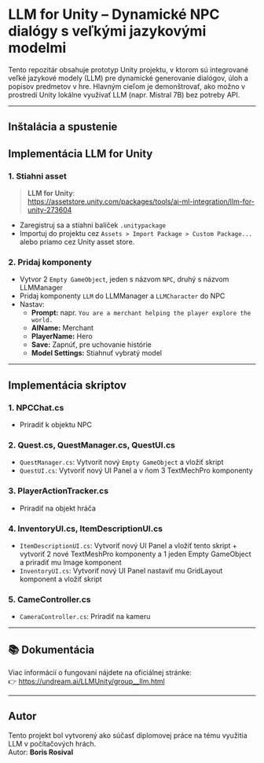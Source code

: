 
# LLM for Unity – Dynamické NPC dialógy s veľkými jazykovými modelmi

Tento repozitár obsahuje prototyp Unity projektu, v ktorom sú integrované veľké jazykové modely (LLM) pre dynamické generovanie dialógov, úloh a popisov predmetov v hre. Hlavným cieľom je demonštrovať, ako možno v prostredí Unity lokálne využívať LLM (napr. Mistral 7B) bez potreby API.

---

## Inštalácia a spustenie

## Implementácia LLM for Unity

### 1. Stiahni asset

> **LLM for Unity**:  
> https://assetstore.unity.com/packages/tools/ai-ml-integration/llm-for-unity-273604

- Zaregistruj sa a stiahni balíček `.unitypackage`
- Importuj do projektu cez `Assets > Import Package > Custom Package...` alebo priamo cez Unity asset store.

### 2. Pridaj komponenty

- Vytvor 2 `Empty GameObject`, jeden s názvom `NPC`, druhý s názvom LLMManager
- Pridaj komponenty `LLM` do LLMManager a `LLMCharacter` do NPC
- Nastav:
  - **Prompt:** napr. `You are a merchant helping the player explore the world.`
  - **AIName:** Merchant
  - **PlayerName:** Hero
  - **Save:** Zapnúť, pre uchovanie histórie
  - **Model Settings:** Stiahnuť vybratý model

---

## Implementácia skriptov

### 1. NPCChat.cs

- Priradiť k objektu NPC

### 2. Quest.cs, QuestManager.cs, QuestUI.cs

- `QuestManager.cs`: Vytvorit nový `Empty GameObject` a vložiť skript
- `QuestUI.cs`: Vytvoriť nový UI Panel a v ňom 3 TextMechPro komponenty

### 3. PlayerActionTracker.cs

- Priradiť na objekt hráča

### 4. InventoryUI.cs, ItemDescriptionUI.cs

- `ItemDescriptionUI.cs`: Vytvoriť nový UI Panel a vložiť tento skript + vytvoriť 2 nové TextMeshPro komponenty a 1 jeden Empty GameObject a priradiť mu Image komponent
- `InventoryUI.cs`: Vytvoriť nový UI Panel nastaviť mu GridLayout komponent a vložiť skript

### 5. CameController.cs

- `CameraController.cs`: Priradiť na kameru

---

## 📚 Dokumentácia

Viac informácií o fungovaní nájdete na oficiálnej stránke:  
👉 https://undream.ai/LLMUnity/group__llm.html

---

## Autor

Tento projekt bol vytvorený ako súčasť diplomovej práce na tému využitia LLM v počítačových hrách.  
Autor: **Boris Rosival**

